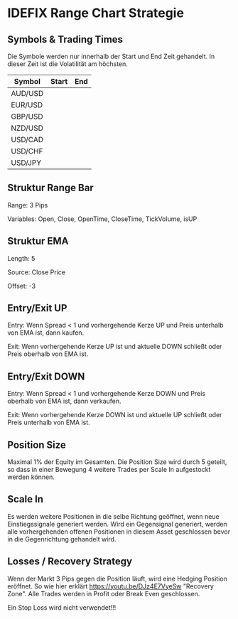 # IDEFIX Range Chart Strategie

## Symbols & Trading Times

Die Symbole werden nur innerhalb der Start und End Zeit gehandelt. In dieser Zeit ist die Volatilität am höchsten.

| Symbol  | Start | End  |
| ------- | ----- | ---- |
| AUD/USD |       |      |
| EUR/USD |       |      |
| GBP/USD |       |      |
| NZD/USD |       |      |
| USD/CAD |       |      |
| USD/CHF |       |      |
| USD/JPY |       |      |



## Struktur Range Bar

Range: 3 Pips 

Variables: Open, Close, OpenTime, CloseTime, TickVolume, isUP



## Struktur EMA

Length: 5

Source: Close Price

Offset: -3



## Entry/Exit UP

Entry: Wenn Spread < 1 und vorhergehende Kerze UP und Preis unterhalb von EMA ist, dann kaufen. 

Exit: Wenn vorhergehende Kerze UP ist und aktuelle DOWN schließt oder Preis oberhalb von EMA ist.

 

## Entry/Exit DOWN

Entry: Wenn Spread < 1 und vorhergehende Kerze DOWN und Preis oberhalb von EMA ist, dann verkaufen.

Exit: Wenn vorhergehende Kerze DOWN ist und aktuelle UP schließt oder Preis unterhalb von EMA ist.



## Position Size

Maximal 1% der Equity im Gesamten. Die Position Size wird durch 5 geteilt, so dass in einer Bewegung 4 weitere Trades per Scale In aufgestockt werden können.



## Scale In

Es werden weitere Positionen in die selbe Richtung geöffnet, wenn neue Einstiegssignale generiert werden. Wird ein Gegensignal generiert, werden alle vorhergehenden offenen Positionen in diesem Asset geschlossen bevor in die Gegenrichtung gehandelt wird. 



## Losses / Recovery Strategy

Wenn der Markt 3 Pips gegen die Position läuft, wird eine Hedging Position eröffnet. So wie hier erklärt https://youtu.be/DJz4E7VyeSw "Recovery Zone". Alle Trades werden in Profit oder Break Even geschlossen.

Ein Stop Loss wird nicht verwendet!!!